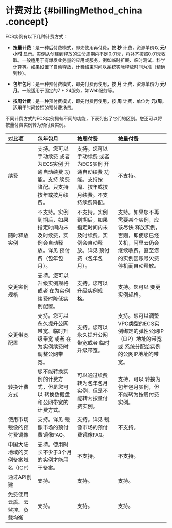 # 计费对比 {#billingMethod_china .concept}

ECS实例有以下几种计费方式：

-   **按量计费**：是一种后付费模式，即先使用再付费，按 **秒** 计费，资源单价以 **元/小时** 显示。实例从创建到释放的生命周期内不足0.01元，将补齐按照0.01元收取。一般适用于有爆发业务量的应用或服务，例如临时扩展、临时测试、科学计算等。如果设置了自动释放，计费结束时间以系统实际释放时间为准（精确到秒）。

-   **包年包月**：是一种预付费模式，即先付费再使用，按 **月** 计费，资源单价为 **元/月**。一般适用于固定的7 \* 24服务，如Web服务等。

-   **按周计费**：是一种预付费模式，即先付费再使用，按 **周** 计费，单位为 **元/周**。适用于时间较短的预付费场景。


不同计费方式的ECS实例拥有不同的功能，下表列出了它们的区别。您还可以将 按量付费实例转为预付费实例。

|对比项|包年包月|按周付费|按量付费|
|:--|:---|:---|:---|
|续费|支持。您可以 手动续费 或者为ECS实例 开通自动续费 功能。支持 续费降配。只支持按年或按月续费。|支持。您可以 手动续费 或者为ECS实例 开通自动续费 功能。支持按周、按年或按月续费。不支持续费降配。|不支持。|
|随时释放实例|不支持。实例到期后，如果指定时间内未及时续费，实例会自动释放。详见 预付费（包年包月）。|不支持。实例到期后，如果指定时间内未及时续费，实例会自动释放。详见 预付费（包年包月）。|支持。如果您不再需要某个实例，应该尽快 释放实例，否则，即使您已经关机，阿里云仍会继续收费，直至您的实例因账号欠费停机而自动释放。|
|变更实例规格|支持。您可以 升级实例规格 或者 在为实例续费时降低实例配置。|支持。您可以 升级实例规格。|支持。您可以 变更实例规格。|
|变更带宽配置|支持。您可以 永久提升公网带宽、临时升级带宽 或者 在为实例续费时调整公网带宽。|支持。您可以 永久提升公网带宽或者 临时升级带宽。|支持。您可以调整 VPC类型的ECS实例绑定的弹性公网IP（EIP）地址的带宽 或 系统分配给实例的公网IP地址的带宽。|
|转换计费方式|您不能转换实例的计费方式，但是您可以 转换数据盘和公网带宽的计费方式。|可以通过续费转为包年包月实例，但是不能转为按量付费实例。|支持，可以 转换为包年包月实例，但不能转为按周付费实例。|
|使用市场镜像的预付费镜像|支持。详见 镜像市场的预付费镜像FAQ。|支持。详见 镜像市场的预付费镜像FAQ。|不支持。|
|中国大陆地域的实例备案域名（ICP）|支持。使用时长不少于3个月的实例才能用于备案。|不支持。|不支持。|
|通过API创建|支持。|支持。|支持。|
|免费使用云盾、云监控、负载均衡|支持。|支持。|支持。|

